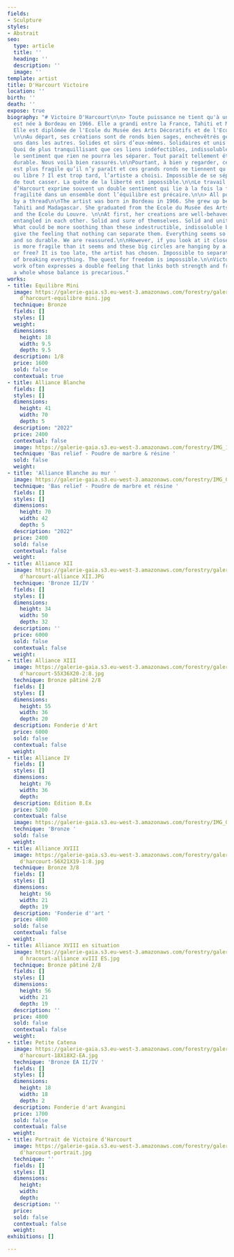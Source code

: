 ```yaml
---
fields:
- Sculpture
styles:
- Abstrait
seo:
  type: article
  title: ''
  heading: ''
  description: ''
  image: ''
template: artist
title: D'Harcourt Victoire
location: ''
birth: ''
death: ''
expose: true
biography: "# Victoire D'Harcourt\n\n> Toute puissance ne tient qu'à un fil\n\nL'artiste
  est née à Bordeau en 1966. Elle a grandi entre la France, Tahiti et Madagascar.
  Elle est diplômée de l'Ecole du Musée des Arts Décoratifs et de l'Ecole du Louvre.
  \n\nAu départ, ses créations sont de ronds bien sages, enchevêtrés gentiment les
  uns dans les autres. Solides et sûrs d’eux-mêmes. Solidaires et unis pour toujours.
  Quoi de plus tranquillisant que ces liens indéfectibles, indissolubles, qui donnent
  le sentiment que rien ne pourra les séparer. Tout paraît tellement établi et tellement
  durable. Nous voilà bien rassurés.\n\nPourtant, à bien y regarder, cette toute puissance
  est plus fragile qu’il n’y paraît et ces grands ronds ne tiennent qu’à un fil. Unis
  ou libre ? Il est trop tard, l’artiste a choisi. Impossible de se séparer au risque
  de tout casser. La quête de la liberté est impossible.\n\nLe travail de Victoire
  d’Harcourt exprime souvent un double sentiment qui lie à la fois la force et la
  fragilité dans un ensemble dont l’équilibre est précaire.\n\n> All potency hangs
  by a thread\n\nThe artist was born in Bordeau in 1966. She grew up between France,
  Tahiti and Madagascar. She graduated from the Ecole du Musée des Arts Décoratifs
  and the Ecole du Louvre. \n\nAt first, her creations are well-behaved circles, nicely
  entangled in each other. Solid and sure of themselves. Solid and united forever.
  What could be more soothing than these indestructible, indissoluble bonds, which
  give the feeling that nothing can separate them. Everything seems so established
  and so durable. We are reassured.\n\nHowever, if you look at it closely, this omnipotence
  is more fragile than it seems and these big circles are hanging by a thread. United
  or free? It is too late, the artist has chosen. Impossible to separate at the risk
  of breaking everything. The quest for freedom is impossible.\n\nVictoire d'Harcourt's
  work often expresses a double feeling that links both strength and fragility in
  a whole whose balance is precarious."
works:
- title: Equilibre Mini
  image: https://galerie-gaia.s3.eu-west-3.amazonaws.com/forestry/galerie-gaia-victoire
    d'harcourt-equilibre mini.jpg
  technique: Bronze
  fields: []
  styles: []
  weight: 
  dimensions:
    height: 18
    width: 9.5
    depth: 9.5
  description: 1/8
  price: 1600
  sold: false
  contextual: true
- title: Alliance Blanche
  fields: []
  styles: []
  dimensions:
    height: 41
    width: 70
    depth: 5
  description: "2022"
  price: 2400
  contextual: false
  image: https://galerie-gaia.s3.eu-west-3.amazonaws.com/forestry/IMG_1741.jpg
  technique: 'Bas relief - Poudre de marbre & résine '
  sold: false
  weight: 
- title: 'Alliance Blanche au mur '
  image: https://galerie-gaia.s3.eu-west-3.amazonaws.com/forestry/IMG_0708.JPG
  technique: 'Bas relief - Poudre de marbre et résine '
  fields: []
  styles: []
  dimensions:
    height: 70
    width: 42
    depth: 5
  description: "2022"
  price: 2400
  sold: false
  contextual: false
  weight: 
- title: Alliance XII
  image: https://galerie-gaia.s3.eu-west-3.amazonaws.com/forestry/galerie gaia - victoire
    d'harcourt-alliance XII.JPG
  technique: 'Bronze II/IV '
  fields: []
  styles: []
  dimensions:
    height: 34
    width: 50
    depth: 32
  description: ''
  price: 6000
  sold: false
  contextual: false
  weight: 
- title: Alliance XIII
  image: https://galerie-gaia.s3.eu-west-3.amazonaws.com/forestry/galerie-gaia-victoire
    d'harcourt-55X36X20-2:8.jpg
  technique: Bronze pâtiné 2/8
  fields: []
  styles: []
  dimensions:
    height: 55
    width: 36
    depth: 20
  description: Fonderie d'Art
  price: 6000
  sold: false
  contextual: false
  weight: 
- title: Alliance IV
  fields: []
  styles: []
  dimensions:
    height: 76
    width: 36
    depth: 
  description: Edition 8.Ex
  price: 5200
  contextual: false
  image: https://galerie-gaia.s3.eu-west-3.amazonaws.com/forestry/IMG_0226.jpeg
  technique: 'Bronze '
  sold: false
  weight: 
- title: Alliance XVIII
  image: https://galerie-gaia.s3.eu-west-3.amazonaws.com/forestry/galerie-gaia-victoire
    d'harcourt-56X21X19-1:8.jpg
  technique: Bronze 3/8
  fields: []
  styles: []
  dimensions:
    height: 56
    width: 21
    depth: 19
  description: 'Fonderie d''art '
  price: 4800
  sold: false
  contextual: false
  weight: 
- title: Alliance XVIII en situation
  image: https://galerie-gaia.s3.eu-west-3.amazonaws.com/forestry/galerie-gaia-victoire
    d hracourt-alliance xvIII ES.jpg
  technique: Bronze pâtiné 2/8
  fields: []
  styles: []
  dimensions:
    height: 56
    width: 21
    depth: 19
  description: ''
  price: 4800
  sold: false
  contextual: false
  weight: 
- title: Petite Catena
  image: https://galerie-gaia.s3.eu-west-3.amazonaws.com/forestry/galerie-gaia-victoire
    d'harcourt-18X18X2-EA.jpg
  technique: 'Bronze EA II/IV '
  fields: []
  styles: []
  dimensions:
    height: 18
    width: 18
    depth: 2
  description: Fonderie d'art Avangini
  price: 1700
  sold: false
  contextual: false
  weight: 
- title: Portrait de Victoire d'Harcourt
  image: https://galerie-gaia.s3.eu-west-3.amazonaws.com/forestry/galerie-gaia-victoire
    d'harcourt-portrait.jpg
  technique: ''
  fields: []
  styles: []
  dimensions:
    height: 
    width: 
    depth: 
  description: ''
  price: 
  sold: false
  contextual: false
  weight: 
exhibitions: []

---
```

